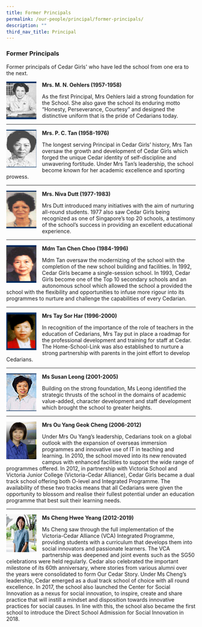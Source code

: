 ```yaml
---
title: Former Principals
permalink: /our-people/principal/former-principals/
description: ""
third_nav_title: Principal
---
```

### Former Principals

Former principals of Cedar Girls' who have led the school from one era to the next.

<img src="/images/fp1.png" style="width:80px;height:100px;margin-right:15px;" align = "left"> **Mrs. M. N. Oehlers (1957-1958)**

  

As the first Principal, Mrs Oehlers laid a strong foundation for the School. She also gave the school its enduring motto “Honesty, Perseverance, Courtesy” and designed the distinctive uniform that is the pride of Cedarians today.

* * *

<img src="/images/fp2.png" style="width:80px;height:100px;margin-right:15px;" align = "left">**Mrs. P. C. Tan (1958-1976)**

  

The longest serving Principal in Cedar Girls’ history, Mrs Tan oversaw the growth and development of Cedar Girls which forged the unique Cedar identity of self-discipline and unwavering fortitude. Under Mrs Tan’s leadership, the school become known for her academic excellence and sporting prowess.

* * *

<img src="/images/fp3.png" style="width:80px;height:100px;margin-right:15px;" align = "left"> **Mrs. Niva Dutt (1977-1983)**

  

Mrs Dutt introduced many initiatives with the aim of nurturing all-round students. 1977 also saw Cedar Girls being recognized as one of Singapore’s top 20 schools, a testimony of the school’s success in providing an excellent educational experience.

* * *

<img src="/images/fp4.png" style="width:80px;height:100px;margin-right:15px;" align = "left"> **Mdm Tan Chen Choo (1984-1996)**

  

Mdm Tan oversaw the modernizing of the school with the completion of the new school building and facilities. In 1992, Cedar Girls became a single-session school. In 1993, Cedar Girls become one of the Top 10 secondary schools and an autonomous school which allowed the school a provided the school with the flexibility and opportunities to infuse more rigour into its programmes to nurture and challenge the capabilities of every Cedarian.

* * *

<img src="/images/fp5.png" style="width:80px;height:100px;margin-right:15px;" align = "left"> **Mrs Tay Sor Har (1996-2000)**

  

In recognition of the importance of the role of teachers in the education of Cedarians, Mrs Tay put in place a roadmap for the professional development and training for staff at Cedar. The Home-School-Link was also established to nurture a strong partnership with parents in the joint effort to develop Cedarians.

* * *

<img src="/images/fp6.png" style="width:80px;height:100px;margin-right:15px;" align = "left"> **Ms Susan Leong (2001-2005)**

  

Building on the strong foundation, Ms Leong identified the strategic thrusts of the school in the domains of academic value-added, character development and staff development which brought the school to greater heights.

* * *

<img src="/images/fp7.png" style="width:80px;height:100px;margin-right:15px;" align = "left"> **Mrs Ou Yang Geok Cheng (2006-2012)**

  

Under Mrs Ou Yang’s leadership, Cedarians took on a global outlook with the expansion of overseas immersion programmes and innovative use of IT in teaching and learning. In 2010, the school moved into its new renovated campus with enhanced facilities to support the wide range of programmes offered. In 2012, in partnership with Victoria School and Victoria Junior College (Victoria-Cedar Alliance), Cedar Girls became a dual track school offering both O-level and Integrated Programme. The availability of these two tracks means that all Cedarians were given the opportunity to blossom and realise their fullest potential under an education programme that best suit their learning needs.

* * *

<img src="/images/fp8.png" style="width:80px;height:100px;margin-right:15px;" align = "left">**Ms Cheng Hwee Yeang (2012-2019)**

Ms Cheng saw through the full implementation of the Victoria-Cedar Alliance (VCA) Integrated Programme, providing students with a curriculum that develops them into social innovators and passionate learners. The VCA partnership was deepened and joint events such as the SG50 celebrations were held regularly. Cedar also celebrated the important milestone of its 60th anniversary, where stories from various alumni over the years were consolidated to form Our Cedar Story. Under Ms Cheng’s leadership, Cedar emerged as a dual track school of choice with all round excellence. In 2017, the school also launched the Center for Social Innovation as a nexus for social innovation, to inspire, create and share practice that will instill a mindset and disposition towards innovative practices for social causes. In line with this, the school also became the first school to introduce the Direct School Admission for Social Innovation in 2018.